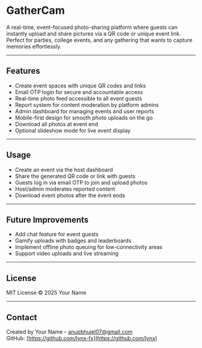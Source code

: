 # GatherCam

A real-time, event-focused photo-sharing platform where guests can instantly upload and share pictures via a QR code or unique event link. Perfect for parties, college events, and any gathering that wants to capture memories effortlessly.

---

## Features

- Create event spaces with unique QR codes and links  
- Email OTP login for secure and accountable access  
- Real-time photo feed accessible to all event guests  
- Report system for content moderation by platform admins  
- Admin dashboard for managing events and user reports  
- Mobile-first design for smooth photo uploads on the go  
- Download all photos at event end  
- Optional slideshow mode for live event display  

---

## Usage

- Create an event via the host dashboard  
- Share the generated QR code or link with guests  
- Guests log in via email OTP to join and upload photos  
- Host/admin moderates reported content  
- Download event photos after the event ends  

---

## Future Improvements

- Add chat feature for event guests  
- Gamify uploads with badges and leaderboards  
- Implement offline photo queuing for low-connectivity areas  
- Support video uploads and live streaming  

---

## License

MIT License © 2025 Your Name  

---

## Contact

Created by Your Name – [anupbhujel07@gmail.com](mailto:anupbhujel07@gmail.com)  
GitHub: [https://github.com/lynx-fx](https://github.com/lynx)
